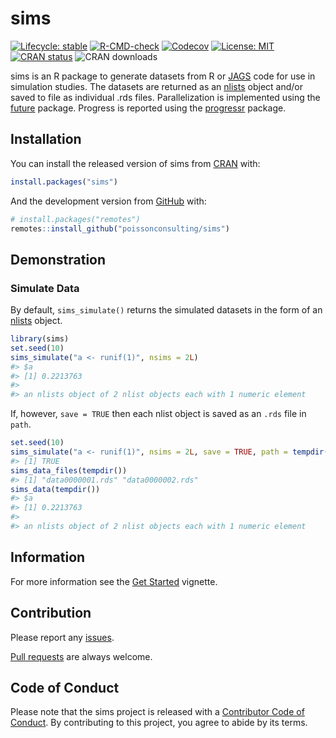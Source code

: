 
<!-- README.md is generated from README.Rmd. Please edit that file -->

# sims

<!-- badges: start -->

[![Lifecycle:
stable](https://img.shields.io/badge/lifecycle-stable-brightgreen.svg)](https://lifecycle.r-lib.org/articles/stages.html#stable)
[![R-CMD-check](https://github.com/poissonconsulting/sims/workflows/R-CMD-check/badge.svg)](https://github.com/poissonconsulting/sims/actions)
[![Codecov](https://codecov.io/gh/poissonconsulting/sims/graph/badge.svg)](https://app.codecov.io/gh/poissonconsulting/sims)
[![License:
MIT](https://img.shields.io/badge/License-MIT-green.svg)](https://opensource.org/licenses/MIT)
[![CRAN
status](https://www.r-pkg.org/badges/version/sims)](https://cran.r-project.org/package=sims)
![CRAN downloads](http://cranlogs.r-pkg.org/badges/sims)
<!-- badges: end -->

sims is an R package to generate datasets from R or
[JAGS](https://mcmc-jags.sourceforge.io/) code for use in simulation
studies. The datasets are returned as an
[nlists](https://github.com/poissonconsulting/nlist) object and/or saved
to file as individual .rds files. Parallelization is implemented using
the [future](https://github.com/HenrikBengtsson/future) package.
Progress is reported using the
[progressr](https://github.com/HenrikBengtsson/progressr) package.

## Installation

You can install the released version of sims from
[CRAN](https://CRAN.R-project.org) with:

``` r
install.packages("sims")
```

And the development version from
[GitHub](https://github.com/poissonconsulting/sims) with:

``` r
# install.packages("remotes")
remotes::install_github("poissonconsulting/sims")
```

## Demonstration

### Simulate Data

By default, `sims_simulate()` returns the simulated datasets in the form
of an [nlists](https://github.com/poissonconsulting/nlist) object.

``` r
library(sims)
set.seed(10)
sims_simulate("a <- runif(1)", nsims = 2L)
#> $a
#> [1] 0.2213763
#> 
#> an nlists object of 2 nlist objects each with 1 numeric element
```

If, however, `save = TRUE` then each nlist object is saved as an `.rds`
file in `path`.

``` r
set.seed(10)
sims_simulate("a <- runif(1)", nsims = 2L, save = TRUE, path = tempdir(), exists = NA)
#> [1] TRUE
sims_data_files(tempdir())
#> [1] "data0000001.rds" "data0000002.rds"
sims_data(tempdir())
#> $a
#> [1] 0.2213763
#> 
#> an nlists object of 2 nlist objects each with 1 numeric element
```

## Information

For more information see the [Get
Started](https://poissonconsulting.github.io/sims/articles/sims.html)
vignette.

## Contribution

Please report any
[issues](https://github.com/poissonconsulting/sims/issues).

[Pull requests](https://github.com/poissonconsulting/sims/pulls) are
always welcome.

## Code of Conduct

Please note that the sims project is released with a [Contributor Code
of
Conduct](https://contributor-covenant.org/version/2/0/CODE_OF_CONDUCT.html).
By contributing to this project, you agree to abide by its terms.
